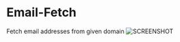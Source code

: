 # Email-Fetch
Fetch email addresses from given domain
![SCREENSHOT](https://github.com/LinuxSploit/Email-Fetch/blob/main/screenshot1.gif)
